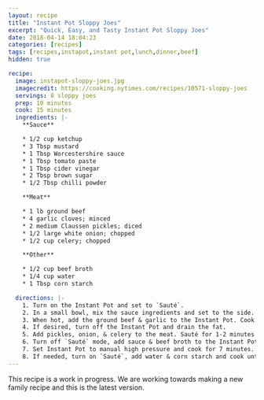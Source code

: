 ```yaml
---
layout: recipe
title: "Instant Pot Sloppy Joes"
excerpt: "Quick, Easy, and Tasty Instant Pot Sloppy Joes"
date: 2018-04-14 18:04:23
categories: [recipes]
tags: [recipes,instapot,instant pot,lunch,dinner,beef]
hidden: true

recipe:
  image: instapot-sloppy-joes.jpg
  imagecredit: https://cooking.nytimes.com/recipes/10571-sloppy-joes
  servings: 8 sloppy joes
  prep: 10 minutes
  cook: 15 minutes
  ingredients: |-
    **Sauce**

    * 1/2 cup ketchup
    * 3 Tbsp mustard
    * 1 Tbsp Worcestershire sauce
    * 1 Tbsp tomato paste
    * 1 Tbsp cider vinegar
    * 2 Tbsp brown sugar
    * 1/2 Tbsp chilli powder

    **Meat**

    * 1 lb ground beef
    * 4 garlic cloves; minced
    * 2 medium Claussen pickles; diced
    * 1/2 large white onion; chopped
    * 1/2 cup celery; chopped

    **Other**

    * 1/2 cup beef broth
    * 1/4 cup water
    * 1 Tbsp corn starch

  directions: |-
    1. Turn on the Instant Pot and set to `Sauté`.
    2. In a small bowl, mix the sauce ingredients and set to the side.
    3. When hot, add the ground beef & garlic to the Instant Pot. Cook until the meat starts to brown.
    4. If desired, turn off the Instant Pot and drain the fat.
    5. Add pickles, onion, & celery to the meat. Sauté for 1-2 minutes.
    6. Turn off `Sauté` mode, add sauce & beef broth to the Instant Pot.
    7. Set Instant Pot to manual high pressure and cook for 7 minutes. Quick release the pressure when complete.
    8. If needed, turn on `Sauté`, add water & corn starch and cook until thick.
---
```


This recipe is a work in progress. We are working towards making a new family recipe and this is the latest version.
